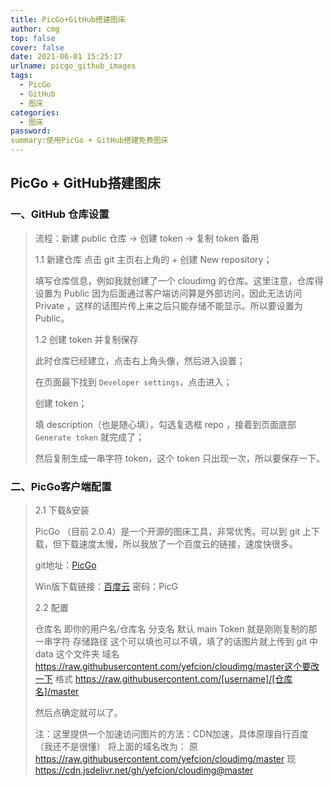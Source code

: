 ```yaml
---
title: PicGo+GitHub搭建图床
author: cmg
top: false
cover: false
date: 2021-06-01 15:25:17
urlname: picgo_github_images
tags:
  - PicGo
  - GitHub
  - 图床
categories:
  - 图床
password:
summary:使用PicGo + GitHub搭建免费图床
---
```


## PicGo + GitHub搭建图床

### 一、GitHub 仓库设置
> 流程：新建 public 仓库 -> 创建 token -> 复制 token 备用
>
> 1.1 新建仓库
> 点击 git 主页右上角的 + 创建 New repository；
>
> 填写仓库信息，例如我就创建了一个 cloudimg 的仓库。这里注意，仓库得设置为 Public 因为后面通过客户端访问算是外部访问，因此无法访问 Private ，这样的话图片传上来之后只能存储不能显示。所以要设置为 Public。
>
> 1.2 创建 token 并复制保存
>
> 此时仓库已经建立，点击右上角头像，然后进入设置；
>
> 在页面最下找到 `Developer settings`，点击进入；
>
> 创建 token；
>
> 填 description（也是随心填），勾选复选框 repo ，接着到页面底部 `Generate token` 就完成了；
>
> 然后复制生成一串字符 token，这个 token 只出现一次，所以要保存一下。

### 二、PicGo客户端配置

> 2.1 下载&安装
>
> PicGo （目前 2.0.4）是一个开源的图床工具，非常优秀。可以到 git 上下载，但下载速度太慢，所以我放了一个百度云的链接，速度快很多。
>
> git地址：[PicGo](https://github.com/Molunerfinn/PicGo)
>
> Win版下载链接：[百度云](https://pan.baidu.com/s/17KycPMoqNCnc1cR_yQO8nQ) 密码：PicG
>
> 2.2 配置
>
> 仓库名 即你的用户名/仓库名
> 分支名 默认 main
> Token 就是刚刚复制的那一串字符
> 存储路径 这个可以填也可以不填，填了的话图片就上传到 git 中 data 这个文件夹
> 域名 https://raw.githubusercontent.com/yefcion/cloudimg/master这个要改一下 格式 https://raw.githubusercontent.com/[username]/[仓库名]/master
>
> 然后点确定就可以了。
>
> 注：这里提供一个加速访问图片的方法：CDN加速，具体原理自行百度（我还不是很懂）
> 将上面的域名改为：
> 原 https://raw.githubusercontent.com/yefcion/cloudimg/master
> 现 https://cdn.jsdelivr.net/gh/yefcion/cloudimg@master
